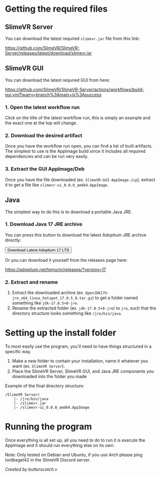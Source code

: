 # Getting the required files

## SlimeVR Server

You can download the latest required `slimevr.jar` file from this link:

<https://github.com/SlimeVR/SlimeVR-Server/releases/latest/download/slimevr.jar>

## SlimeVR GUI

You can download the latest required GUI from here:

<https://github.com/SlimeVR/SlimeVR-Server/actions/workflows/build-gui.yml?query=branch%3Amain+is%3Asuccess>

### 1. Open the latest workflow run

Click on the title of the latest workflow run, this is simply an example and the exact one at the top will change.

### 2. Download the desired artifact

Once you have the workflow run open, you can find a list of built artifacts. The simplest to use is the AppImage build since it includes all required dependencies and can be run very easily.

### 3. Extract the GUI AppImage/Deb

Once you have the file downloaded (ex. `SlimeVR-GUI-AppImage.zip`), extract it to get a file like `slimevr-ui_0.0.0_amd64.AppImage`.

## Java

The simplest way to do this is to download a portable Java JRE.

### 1. Download Java 17 JRE archive

You can press this button to download the latest Adoptium JRE archive directly:

<script>
async function downloadLatestAdoptium() {
  const latestFiles = await(await fetch('https://api.adoptium.net/v3/assets/latest/17/hotspot?os=linux&architecture=x64&image_type=jre')).json();

  if (!latestFiles || (Array.isArray(latestFiles) && !latestFiles.length)) {
    console.log('Unable to find any releases :c');
    return;
  }

  let latestFile = (Array.isArray(latestFiles) ? latestFiles[0] : latestFiles).binary.package.link;
  console.log('Found latest Adoptium release:', latestFile);

  window.open(latestFile);
}
</script>

<button onclick="downloadLatestAdoptium()">Download Latest Adoptium 17 LTS</button>

Or you can download it yourself from the releases page here:

<https://adoptium.net/temurin/releases/?version=17>

### 2. Extract and rename

1. Extract the downloaded archive (ex. `OpenJDK17U-jre_x64_linux_hotspot_17.0.5_8.tar.gz`) to get a folder named something like `jdk-17.0.5+8-jre`.
2. Rename the extracted folder (ex. `jdk-17.0.5+8-jre`) to `jre`, such that the directory structure looks something like `/jre/bin/java`.

# Setting up the install folder

To most easily use the program, you'll need to have things structured in a specific way.

1. Make a new folder to contain your installation, name it whatever you want (ex. `SlimeVR Server`).
2. Place the SlimeVR Server, SlimeVR GUI, and Java JRE components you downloaded into the folder you made

Example of the final directory structure:

```
/SlimeVR Server/
    |- /jre/bin/java
    |- /slimevr.jar
    |- /slimevr-ui_0.0.0_amd64.AppImage
```

# Running the program

Once everything is all set up, all you need to do to run it is execute the AppImage and it should run everything else on its own.

Note: Only tested on Debian and Ubuntu, if you use Arch please ping lordbagel42 in the SlimeVR Discord server.

*Created by butterscotch.v*

